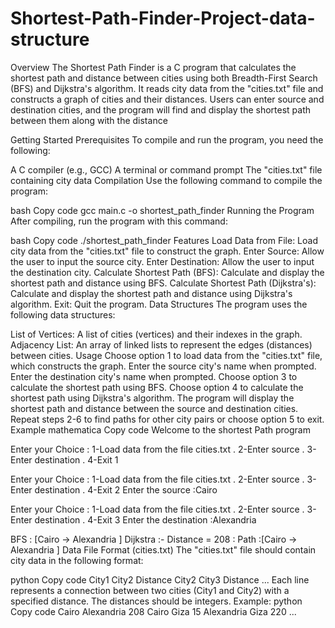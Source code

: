 # Shortest-Path-Finder-Project-data-structure
Overview
The Shortest Path Finder is a C program that calculates the shortest path and distance between cities using both Breadth-First Search (BFS) and Dijkstra's algorithm. It reads city data from the "cities.txt" file and constructs a graph of cities and their distances. Users can enter source and destination cities, and the program will find and display the shortest path between them along with the distance

Getting Started
Prerequisites
To compile and run the program, you need the following:

A C compiler (e.g., GCC)
A terminal or command prompt
The "cities.txt" file containing city data
Compilation
Use the following command to compile the program:

bash
Copy code
gcc main.c -o shortest_path_finder
Running the Program
After compiling, run the program with this command:

bash
Copy code
./shortest_path_finder
Features
Load Data from File: Load city data from the "cities.txt" file to construct the graph.
Enter Source: Allow the user to input the source city.
Enter Destination: Allow the user to input the destination city.
Calculate Shortest Path (BFS): Calculate and display the shortest path and distance using BFS.
Calculate Shortest Path (Dijkstra's): Calculate and display the shortest path and distance using Dijkstra's algorithm.
Exit: Quit the program.
Data Structures
The program uses the following data structures:

List of Vertices: A list of cities (vertices) and their indexes in the graph.
Adjacency List: An array of linked lists to represent the edges (distances) between cities.
Usage
Choose option 1 to load data from the "cities.txt" file, which constructs the graph.
Enter the source city's name when prompted.
Enter the destination city's name when prompted.
Choose option 3 to calculate the shortest path using BFS.
Choose option 4 to calculate the shortest path using Dijkstra's algorithm.
The program will display the shortest path and distance between the source and destination cities.
Repeat steps 2-6 to find paths for other city pairs or choose option 5 to exit.
Example
mathematica
Copy code
Welcome to the shortest Path program 

Enter your Choice :
1-Load data from the file cities.txt .
2-Enter source .
3-Enter destination .
4-Exit
1

Enter your Choice :
1-Load data from the file cities.txt .
2-Enter source .
3-Enter destination .
4-Exit
2
Enter the source :Cairo

Enter your Choice :
1-Load data from the file cities.txt .
2-Enter source .
3-Enter destination .
4-Exit
3
Enter the destination :Alexandria

BFS : [Cairo -> Alexandria ]
Dijkstra :- Distance = 208 :    Path :[Cairo -> Alexandria ]
Data File Format (cities.txt)
The "cities.txt" file should contain city data in the following format:

python
Copy code
City1 City2 Distance
City2 City3 Distance
...
Each line represents a connection between two cities (City1 and City2) with a specified distance.
The distances should be integers.
Example:
python
Copy code
Cairo Alexandria 208
Cairo Giza 15
Alexandria Giza 220
...
